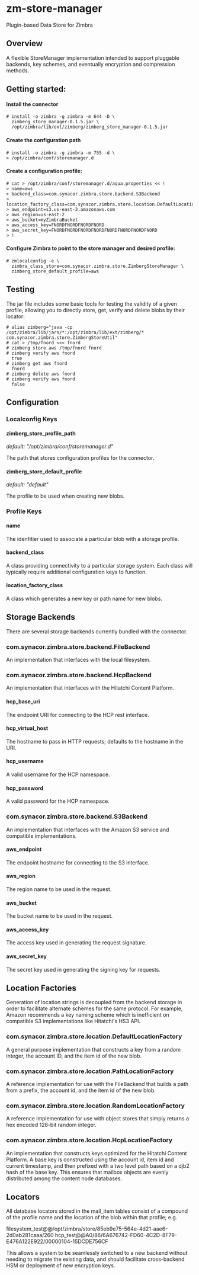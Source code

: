 # zm-store-manager
Plugin-based Data Store for Zimbra

## Overview

A flexible StoreManager implementation intended to support pluggable backends, key schemes, and eventually encryption and compression methods.

## Getting started:

#### Install the connector

```
# install -o zimbra -g zimbra -m 644 -D \
  zimberg_store_manager-0.1.5.jar \
  /opt/zimbra/lib/ext/zimberg/zimberg_store_manager-0.1.5.jar
```

#### Create the configuration path

```
# install -o zimbra -g zimbra -m 755 -d \
> /opt/zimbra/conf/storemanager.d
```

#### Create a configuration profile:

```
# cat > /opt/zimbra/conf/storemanager.d/aqua.properties << !
> name=aws
> backend_class=com.synacor.zimbra.store.backend.S3Backend
> location_factory_class=com.synacor.zimbra.store.location.DefaultLocationFactory
> aws_endpoint=s3.us-east-2.amazonaws.com
> aws_region=us-east-2
> aws_bucket=myZimbraBucket
> aws_access_key=FNORDFNORDFNORDFNORD
> aws_secret_key=FNORDFNORDFNORDFNORDFNORDFNORDFNORDFNORD
> !
```

#### Configure Zimbra to point to the store manager and desired profile:

```
# zmlocalconfig -e \
  zimbra_class_store=com.synacor.zimbra.store.ZimbergStoreManager \
  zimberg_store_default_profile=aws
```

## Testing

The jar file includes some basic tools for testing the validity of a given profile, allowing you to directly store, get, verify and delete blobs by their locator:

```
# alias zimberg="java -cp /opt/zimbra/lib/jars/*:/opt/zimbra/lib/ext/zimberg/* com.synacor.zimbra.store.ZimbergStoreUtil"
# cat > /tmp/fnord <<< fnord
# zimberg store aws /tmp/fnord fnord
# zimberg verify aws fnord
  true
# zimberg get aws fnord
  fnord
# zimberg delete aws fnord
# zimberg verify aws fnord
  false
```

## Configuration

### Localconfig Keys

#### zimberg_store_profile_path

_default: "/opt/zimbra/conf/storemanager.d"_

The path that stores configuration profiles for the connector.

#### zimberg_store_default_profile

_default: "default"_

The profile to be used when creating new blobs.

### Profile Keys

#### name

The idenfitier used to associate a particular blob with a storage profile.

#### backend_class

A class providing connectivity to a particular storage system.  Each class will typically require additional configuration keys to function.

#### location_factory_class

A class which generates a new key or path name for new blobs.

## Storage Backends

There are several storage backends currently bundled with the connector.

### com.synacor.zimbra.store.backend.FileBackend

An implementation that interfaces with the local filesystem.

### com.synacor.zimbra.store.backend.HcpBackend

An implementation that interfaces with the Hitatchi Content Platform.

#### hcp_base_uri

The endpoint URI for connecting to the HCP rest interface.

#### hcp_virtual_host

The hostname to pass in HTTP requests; defaults to the hostname in the URI.

#### hcp_username

A valid username for the HCP namespace.

#### hcp_password

A valid password for the HCP namespace.

### com.synacor.zimbra.store.backend.S3Backend

An implementation that interfaces with the Amazon S3 service and compatible implementations.

#### aws_endpoint

The endpoint hostname for connecting to the S3 interface.

#### aws_region

The region name to be used in the request.

#### aws_bucket

The bucket name to be used in the request.

#### aws_access_key

The access key used in generating the request signature.

#### aws_secret_key

The secret key used in generating the signing key for requests.

## Location Factories

Generation of location strings is decoupled from the backend storage in order to facilitate alternate schemes for the same protocol.  For example, Amazon recommends a key naming scheme which is inefficient on compatible S3 implementations like Hitatchi's HS3 API.

### com.synacor.zimbra.store.location.DefaultLocationFactory

A general purpose implementation that constructs a key from a random integer, the account ID, and the item id of the new blob.

### com.synacor.zimbra.store.location.PathLocationFactory

A reference implementation for use with the FileBackend that builds a path from a prefix, the account id, and the item id of the new blob.

### com.synacor.zimbra.store.location.RandomLocationFactory

A reference implementation for use with object stores that simply returns a hex encoded 128-bit random integer.

### com.synacor.zimbra.store.location.HcpLocationFactory

An implementation that constructs keys optimized for the Hitatchi Content Platform.  A base key is constructed using the account id, item id and current timestamp, and then prefixed with a two level path based on a djb2 hash of the base key.  This ensures that mailbox objects are evenly distributed among the content node databases.

## Locators

All database locators stored in the mail_item tables consist of a compound of the profile name and the location of the blob within that profile; e.g.

filesystem_test@@/opt/zimbra/store/85eb9e75-564e-4d21-aae6-2d0ab281caaa/260
hcp_test@@A0/86/6A676742-FD60-4C2D-8F79-E476A122E922/00000104-15DCDE756CF

This allows a system to be seamlessly switched to a new backend without needing to migrate the existing data, and should facilitate cross-backend HSM or deployment of new encryption keys.
